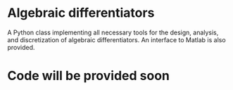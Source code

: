 # Algebraic differentiators
A Python class implementing all necessary tools for the design, analysis, and discretization of algebraic differentiators. An interface to Matlab is also provided.

# Code will be provided soon
